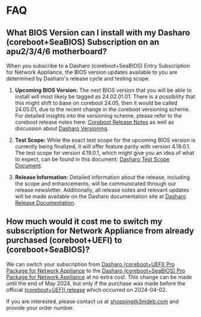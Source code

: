 # FAQ
<!-- markdownlint-disable-next-line MD013 -->
## What BIOS Version can I install with my Dasharo (coreboot+SeaBIOS) Subscription on an apu2/3/4/6 motherboard?

When you subscribe to a Dasharo (coreboot+SeaBIOS) Entry Subscription for
Network Appliance, the BIOS version updates available to you are determined by
Dasharo's release cycle and testing scope.

1. **Upcoming BIOS Version:**
The next BIOS version that you will be able to install will most likely be
tagged as 24.02.01.01. There is a possibility that this might shift to base on
coreboot 24.05, then it would be called 24.05.01, due to the recent change in
the coreboot versioning scheme. For detailed insights into the versioning
scheme, please refer to the coreboot release notes here: [Coreboot Release Notes](https://doc.coreboot.org/releases/coreboot-24.02-relnotes.html?highlight=releases#release-number-format-update)
as well as discussion about [Dasharo Versioning](https://github.com/Dasharo/dasharo-issues/issues/762).

1. **Test Scope:**
While the exact test scope for the upcoming BIOS version is currently being
finalized, it will offer feature parity with version 4.19.0.1. The test scope
for version 4.19.0.1, which might give you an idea of what to expect, can be
found in this document: [Dasharo Test Scope Document](https://docs.google.com/spreadsheets/d/1_uRhVo9eYeZONnelymonYp444zYHT_Q_qmJEJ8_XqJc/edit#gid=0).

1. **Release Information:**
Detailed information about the release, including the scope and enhancements,
will be communicated through our release newsletter. Additionally, all release
notes and relevant updates will be made available on the Dasharo documentation
site at [Dasharo Release Documentation](https://docs.dasharo.com/variants/pc_engines/releases_seabios/).
<!-- markdownlint-disable-next-line MD013 -->
## How much would it cost me to switch my subscription for Network Appliance from already purchased (coreboot+UEFI) to (coreboot+SeaBIOS)?

We can switch your subscription from [Dasharo (coreboot+UEFI) Pro Package
for Network Appliance](https://shop.3mdeb.com/shop/dasharo-entry-subscription/1-year-dasharo-entry-subscription-for-network-appliance/)
to the [Dasharo (coreboot+SeaBIOS) Pro Package for Network Appliance](https://shop.3mdeb.com/shop/dasharo-entry-subscription/1-year-dasharo-entry-subscription-for-network-appliance-corebootseabios/)
at no extra cost. This change can be made until the end of May 2024, but only if
the purchase was made before the official [(coreboot+UEFI) release](https://docs.dasharo.com/variants/pc_engines/releases_uefi/)
which occurred on 2024-04-02.

If you are interested, please contact us at shopping@3mdeb.com and provide your
order number.
